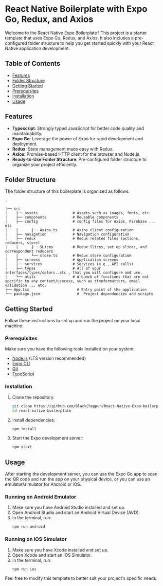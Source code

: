 # React Native Boilerplate with Expo Go, Redux, and Axios

Welcome to the React Native Expo Boilerplate ! This project is a starter template that uses Expo Go, Redux, and Axios. It also includes a pre-configured folder structure to help you get started quickly with your React Native application development.

## Table of Contents

- [Features](#features)
- [Folder Structure](#folder-structure)
- [Getting Started](#getting-started)
- [Prerequisites](#prerequisites)
- [Installation](#installation)
- [Usage](#usage)

## Features
- **Typescript**: Strongly typed JavaScript for better code quality and maintainability.
- **Expo Go**: Leverage the power of Expo for rapid development and deployment.
- **Redux**: State management made easy with Redux.
- **Axios**: Promise-based HTTP client for the browser and Node.js.
- **Ready-to-Use Folder Structure**: Pre-configured folder structure to organize your project efficiently.

## Folder Structure

The folder structure of this boilerplate is organized as follows:

```
.
          
|── src
|    ├── assets                # Assets such as images, fonts, etc.
|    ├── components            # Reusable components
|    ├── config                # config files for Axios, Firebase ... etc
|    |      ├── Axios.ts       # Axios client configuration        
|    ├── navigation            # Navigation configuration
|    ├── redux                 # Redux related files (actions, reducers, store)
│    |      ├── SLices         # Redux Slices, set up slices, and correspondent reducers
│    |      └── store.ts       # Redux store configuration
|    ├── screens               # Application screens
|    ├── services              # Services (e.g., API calls)
|    ├── types                 # All of your interfaces/types/colors..etc , that you will configure and use.
|    └── utils                 # A bunch of functions that are not specific to any context/usecase, such as timeformatters, email validation ... etc.
├── App.tsx                      # Entry point of the application
└── package.json                 #  Project dependencies and scripts
```

## Getting Started

Follow these instructions to set up and run the project on your local machine.

### Prerequisites

Make sure you have the following tools installed on your system:

- [Node.js](https://nodejs.org/) (LTS version recommended)
- [Expo CLI](https://docs.expo.dev/get-started/installation/)
- [Git](https://git-scm.com/)
- [TypeScript](https://www.typescriptlang.org/)

### Installation

1. Clone the repository:
   ```sh
   git clone https://github.com/BlackCheppun/React-Native-Expo-boilerplate
   cd react-native-boilerplate
   ```

2. Install dependencies:
   ```sh
   npm install
   ```

3. Start the Expo development server:
   ```sh
   npm start
   ```

## Usage

After starting the development server, you can use the Expo Go app to scan the QR code and run the app on your physical device, or you can use an emulator/simulator for Android or iOS.

### Running on Android Emulator

1. Make sure you have Android Studio installed and set up.
2. Open Android Studio and start an Android Virtual Device (AVD).
3. In the terminal, run:
   ```sh
   npm run android
   ```

### Running on iOS Simulator

1. Make sure you have Xcode installed and set up.
2. Open Xcode and start an iOS Simulator.
3. In the terminal, run:
   ```sh
   npm run ios
   ```

Feel free to modify this template to better suit your project's specific needs.
